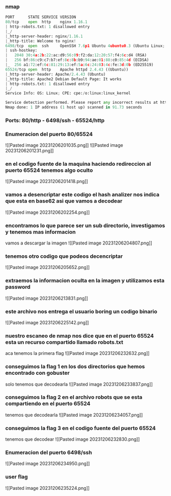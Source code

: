 ### nmap 
```python
PORT      STATE SERVICE VERSION
80/tcp    open  http    nginx 1.16.1
| http-robots.txt: 1 disallowed entry 
|_/
|_http-server-header: nginx/1.16.1
|_http-title: Welcome to nginx!
6498/tcp  open  ssh     OpenSSH 7.6p1 Ubuntu 4ubuntu0.3 (Ubuntu Linux; protocol 2.0)
| ssh-hostkey: 
|   2048 30:4a:2b:22:ac:d9:56:09:f2:da:12:20:57:f4:6c:d4 (RSA)
|   256 bf:86:c9:c7:b7:ef:8c:8b:b9:94:ae:01:88:c0:85:4d (ECDSA)
|_  256 a1:72:ef:6c:81:29:13:ef:5a:6c:24:03:4c:fe:3d:0b (ED25519)
65524/tcp open  http    Apache httpd 2.4.43 ((Ubuntu))
|_http-server-header: Apache/2.4.43 (Ubuntu)
|_http-title: Apache2 Debian Default Page: It works
| http-robots.txt: 1 disallowed entry 
|_/
Service Info: OS: Linux; CPE: cpe:/o:linux:linux_kernel

Service detection performed. Please report any incorrect results at https://nmap.org/submit/ .
Nmap done: 1 IP address (1 host up) scanned in 91.73 seconds
```
### Ports: 80/http - 6498/ssh - 65524/http

### Enumeracion del puerto 80/65524
![[Pasted image 20231206201035.png]]
![[Pasted image 20231206201231.png]]

### en el codigo fuente de la maquina haciendo redireccion al puerto 65524 tenemos algo oculto
![[Pasted image 20231206201418.png]]
### vamos a desencriptar este codigo el hash analizer nos indica que esta en base62 asi que vamos a decodear
![[Pasted image 20231206202254.png]]
### encontramos lo que parece ser un sub directorio,  investigamos y tenemos mas informacion
vamos a descargar la imagen
![[Pasted image 20231206204807.png]]
### tenemos otro codigo que podeos decencriptar 
![[Pasted image 20231206205652.png]]
### extraemos la informacion oculta en la imagen y utilizamos esta password 
![[Pasted image 20231206213831.png]]
### este archivo nos entrega el usuario boring un codigo binario
![[Pasted image 20231206225142.png]]
### nuestro escaneo de nmap nos dice que en el puerto 65524 esta un recurso compartido llamado robots.txt
aca tenemos la primera flag
![[Pasted image 20231206232632.png]]
### conseguimos la flag 1 en los dos directorios que hemos encontrado con gobuster
solo tenemos que decodearla
![[Pasted image 20231206233837.png]]

### conseguimos la flag 2 en el archivo robots que se esta compartiendo en el puerto 65524
tenemos que decodearla
![[Pasted image 20231206234057.png]]

### conseguimos la flag 3 en el codigo fuente del puerto 65524
tenemos que decodear
![[Pasted image 20231206232830.png]]
### Enumeracion del puerto 6498/ssh
![[Pasted image 20231206234950.png]]
### user flag
![[Pasted image 20231206235224.png]]
